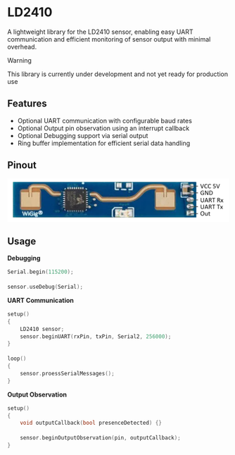 # LD2410
A lightweight library for the LD2410 sensor, enabling easy UART communication and efficient monitoring of sensor output with minimal overhead.

> [!WARNING]  
> This library is currently under development and not yet ready for production use

## Features

- Optional UART communication with configurable baud rates
- Optional Output pin observation using an interrupt callback
- Optional Debugging support via serial output
- Ring buffer implementation for efficient serial data handling

## Pinout
![ld2410_pinout.png](/readme/ld2410_pinout.png)

## Usage

**Debugging**  
```cpp
Serial.begin(115200);

sensor.useDebug(Serial);
```

**UART Communication**  
```cpp
setup() 
{
    LD2410 sensor;
    sensor.beginUART(rxPin, txPin, Serial2, 256000); 
}

loop() 
{
    sensor.proessSerialMessages();
}
```

**Output Observation**  
```cpp
setup() 
{
    void outputCallback(bool presenceDetected) {}

    sensor.beginOutputObservation(pin, outputCallback);
}
```
